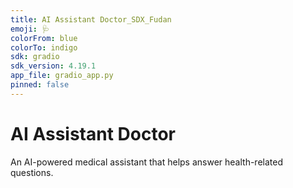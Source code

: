 ```yaml
---
title: AI Assistant Doctor_SDX_Fudan
emoji: 🩺
colorFrom: blue
colorTo: indigo
sdk: gradio
sdk_version: 4.19.1
app_file: gradio_app.py
pinned: false
---
```


# AI Assistant Doctor

An AI-powered medical assistant that helps answer health-related questions.
